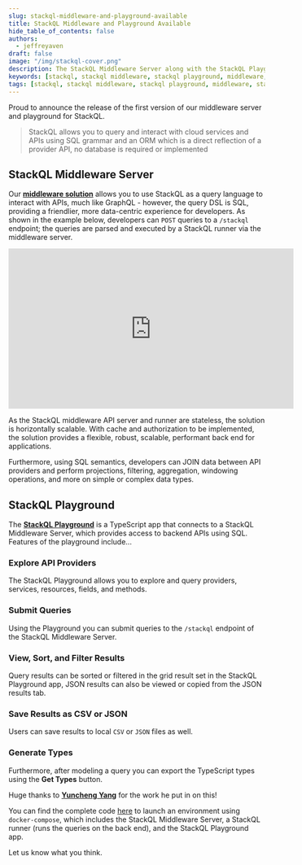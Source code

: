 ```yaml
---
slug: stackql-middleware-and-playground-available
title: StackQL Middleware and Playground Available
hide_table_of_contents: false
authors:	
  - jeffreyaven
draft: false
image: "/img/stackql-cover.png"
description: The StackQL Middleware Server along with the StackQL Playground App allow users to explore and query resources from API providers using SQL.
keywords: [stackql, stackql middleware, stackql playground, middleware, stackql provider registry, multicloud, asset management, cloud security]
tags: [stackql, stackql middleware, stackql playground, middleware, stackql provider registry, multicloud, asset management, cloud security]
---
```


Proud to announce the release of the first version of our middleware server and playground for StackQL.  

> StackQL allows you to query and interact with cloud services and APIs using SQL grammar and an ORM which is a direct reflection of a provider API, no database is required or implemented  

## StackQL Middleware Server

Our [__middleware solution__](https://github.com/stackql/stackql-middleware) allows you to use StackQL as a query language to interact with APIs, much like GraphQL - however, the query DSL is SQL, providing a friendlier, more data-centric experience for developers.  As shown in the example below, developers can `POST` queries to a `/stackql` endpoint; the queries are parsed and executed by a StackQL runner via the middleware server.  

<iframe width="560" height="315" src="https://www.youtube.com/embed/IQ5UdKDsizQ" title="YouTube video player" frameborder="0" allow="accelerometer; autoplay; clipboard-write; encrypted-media; gyroscope; picture-in-picture" allowfullscreen></iframe>

As the StackQL middleware API server and runner are stateless, the solution is horizontally scalable.  With cache and authorization to be implemented, the solution provides a flexible, robust, scalable, performant back end for applications.  

Furthermore, using SQL semantics, developers can JOIN data between API providers and perform projections, filtering, aggregation, windowing operations, and more on simple or complex data types.  

## StackQL Playground

The [__StackQL Playground__](https://github.com/stackql/stackql-playground) is a TypeScript app that connects to a StackQL Middleware Server, which provides access to backend APIs using SQL.  Features of the playground include...  

### Explore API Providers

The StackQL Playground allows you to explore and query providers, services, resources, fields, and methods. 

### Submit Queries

Using the Playground you can submit queries to the `/stackql` endpoint of the StackQL Middleware Server.  

### View, Sort, and Filter Results

Query results can be sorted or filtered in the grid result set in the StackQL Playground app, JSON results can also be viewed or copied from the JSON results tab.  

### Save Results as CSV or JSON

Users can save results to local `CSV` or `JSON` files as well.  

### Generate Types

Furthermore, after modeling a query you can export the TypeScript types using the __Get Types__ button.

Huge thanks to [__Yuncheng Yang__](https://github.com/FabioYyc) for the work he put in on this!  

You can find the complete code [here](https://github.com/stackql/stackql-middleware/blob/main/demo.sh) to launch an environment using `docker-compose`, which includes the StackQL Middleware Server, a StackQL runner (runs the queries on the back end), and the StackQL Playground app.  

Let us know what you think.  
